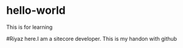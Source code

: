 # hello-world
This is for learning

#Riyaz here.I am a sitecore developer.
This is my handon with github

